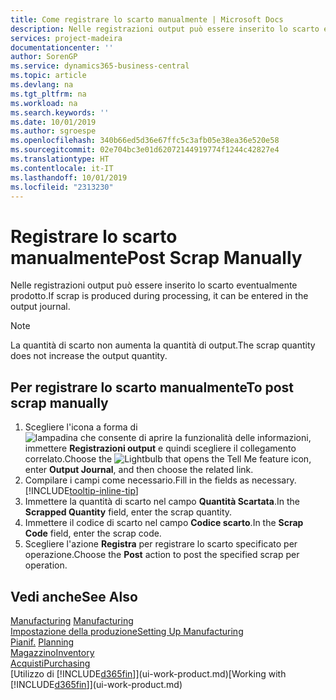 ```yaml
---
title: Come registrare lo scarto manualmente | Microsoft Docs
description: Nelle registrazioni output può essere inserito lo scarto eventualmente prodotto. Si noti che la quantità di scarto non va ad aumentare la quantità di output.
services: project-madeira
documentationcenter: ''
author: SorenGP
ms.service: dynamics365-business-central
ms.topic: article
ms.devlang: na
ms.tgt_pltfrm: na
ms.workload: na
ms.search.keywords: ''
ms.date: 10/01/2019
ms.author: sgroespe
ms.openlocfilehash: 340b66ed5d36e67ffc5c3afb05e38ea36e520e58
ms.sourcegitcommit: 02e704bc3e01d62072144919774f1244c42827e4
ms.translationtype: HT
ms.contentlocale: it-IT
ms.lasthandoff: 10/01/2019
ms.locfileid: "2313230"
---
```

# <a name="post-scrap-manually"></a><span data-ttu-id="81244-104">Registrare lo scarto manualmente</span><span class="sxs-lookup"><span data-stu-id="81244-104">Post Scrap Manually</span></span>
<span data-ttu-id="81244-105">Nelle registrazioni output può essere inserito lo scarto eventualmente prodotto.</span><span class="sxs-lookup"><span data-stu-id="81244-105">If scrap is produced during processing, it can be entered in the output journal.</span></span> 

> [!NOTE]
> <span data-ttu-id="81244-106">La quantità di scarto non aumenta la quantità di output.</span><span class="sxs-lookup"><span data-stu-id="81244-106">The scrap quantity does not increase the output quantity.</span></span>  

## <a name="to-post-scrap-manually"></a><span data-ttu-id="81244-107">Per registrare lo scarto manualmente</span><span class="sxs-lookup"><span data-stu-id="81244-107">To post scrap manually</span></span>  
1. <span data-ttu-id="81244-108">Scegliere l'icona a forma di ![lampadina che consente di aprire la funzionalità delle informazioni](media/ui-search/search_small.png "Informazioni sull'operazione che si desidera eseguire"), immettere **Registrazioni output** e quindi scegliere il collegamento correlato.</span><span class="sxs-lookup"><span data-stu-id="81244-108">Choose the ![Lightbulb that opens the Tell Me feature](media/ui-search/search_small.png "Tell me what you want to do") icon, enter **Output Journal**, and then choose the related link.</span></span>  
2. <span data-ttu-id="81244-109">Compilare i campi come necessario.</span><span class="sxs-lookup"><span data-stu-id="81244-109">Fill in the fields as necessary.</span></span> [!INCLUDE[tooltip-inline-tip](includes/tooltip-inline-tip_md.md)]  
3. <span data-ttu-id="81244-110">Immettere la quantità di scarto nel campo **Quantità Scartata**.</span><span class="sxs-lookup"><span data-stu-id="81244-110">In the **Scrapped Quantity** field, enter the scrap quantity.</span></span>  
4. <span data-ttu-id="81244-111">Immettere il codice di scarto nel campo **Codice scarto**.</span><span class="sxs-lookup"><span data-stu-id="81244-111">In the **Scrap Code** field, enter the scrap code.</span></span>  
5. <span data-ttu-id="81244-112">Scegliere l'azione **Registra** per registrare lo scarto specificato per operazione.</span><span class="sxs-lookup"><span data-stu-id="81244-112">Choose the **Post** action to post the specified scrap per operation.</span></span>  

## <a name="see-also"></a><span data-ttu-id="81244-113">Vedi anche</span><span class="sxs-lookup"><span data-stu-id="81244-113">See Also</span></span>  
<span data-ttu-id="81244-114">[Manufacturing](production-manage-manufacturing.md)  </span><span class="sxs-lookup"><span data-stu-id="81244-114">[Manufacturing](production-manage-manufacturing.md)  </span></span>  
[<span data-ttu-id="81244-115">Impostazione della produzione</span><span class="sxs-lookup"><span data-stu-id="81244-115">Setting Up Manufacturing</span></span>](production-configure-production-processes.md)  
<span data-ttu-id="81244-116">[Pianif.](production-planning.md)    </span><span class="sxs-lookup"><span data-stu-id="81244-116">[Planning](production-planning.md)    </span></span>  
[<span data-ttu-id="81244-117">Magazzino</span><span class="sxs-lookup"><span data-stu-id="81244-117">Inventory</span></span>](inventory-manage-inventory.md)  
[<span data-ttu-id="81244-118">Acquisti</span><span class="sxs-lookup"><span data-stu-id="81244-118">Purchasing</span></span>](purchasing-manage-purchasing.md)  
<span data-ttu-id="81244-119">[Utilizzo di [!INCLUDE[d365fin](includes/d365fin_md.md)]](ui-work-product.md)</span><span class="sxs-lookup"><span data-stu-id="81244-119">[Working with [!INCLUDE[d365fin](includes/d365fin_md.md)]](ui-work-product.md)</span></span>
